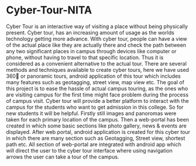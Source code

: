 # Cyber-Tour-NITA
Cyber Tour is an interactive way of visiting a place without being physically present. Cyber tour,
has an increasing amount of usage as the worlds technology getting more advance. With cyber
tour, people can have a view of the actual place like they are actually there and check the path
between any two significant places in campus through devices like computer or phone, without
having to travel to that specific location. Thus it is considered as a convenient alternative to
the actual tour. There are several methods and techniques available to create cyber tours, here
we have used 360 or panoramic tours, android application of this tour which includes many
features such as geotagging, street view, map view etc. The goal of this project is to ease the
hassle of actual campus touring, as the ones who are visiting campus for the first time might
face problem during the process of campus visit. Cyber tour will provide a better platform to
interact with the campus for the students who want to get admission in this college. So for new
students it will be helpful.
Firstly still images and panoromas were taken for each primary location of the campus. Then a
web-portal has been created in which some basic sections like photo gallery, news & events are
displayed. After web portal, android application is created for this cyber tour in which there are
many section such as Geotagging, Street view, shortest path etc. All section of web-portal are
integrated with android app which will direct the user to the cyber tour interface where using
navigation arrows the user can take a tour of the campus.
